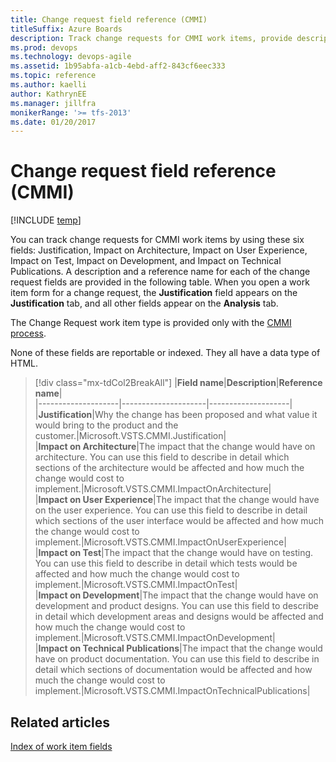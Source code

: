 ```yaml
---
title: Change request field reference (CMMI)
titleSuffix: Azure Boards
description: Track change requests for CMMI work items, provide description and reference name  
ms.prod: devops
ms.technology: devops-agile
ms.assetid: 1b95abfa-a1cb-4ebd-aff2-843cf6eec333
ms.topic: reference
ms.author: kaelliauthor: KathrynEE
ms.manager: jillfra
monikerRange: '>= tfs-2013'
ms.date: 01/20/2017
---
```


# Change request  field reference (CMMI)

[!INCLUDE [temp](../../../_shared/version-vsts-tfs-all-versions.md)]

You can track change requests for CMMI work items by using these six fields: Justification, Impact on Architecture, Impact on User Experience, Impact on Test, Impact on Development, and Impact on Technical Publications. A description and a reference name for each of the change request fields are provided in the following table. When you open a work item form for a change request, the **Justification** field appears on the **Justification** tab, and all other fields appear on the **Analysis** tab.  
  
 The Change Request work item type is provided only with the [CMMI process](../cmmi-process.md).  
  
 None of these fields are reportable or indexed. They all have a data type of HTML.  
  
> [!div class="mx-tdCol2BreakAll"]
> |**Field name**|**Description**|**Reference name**|  
> |--------------------|---------------------|--------------------|  
> |**Justification**|Why the change has been proposed and what value it would bring to the product and the customer.|Microsoft.VSTS.CMMI.Justification|  
> |**Impact on Architecture**|The impact that the change would have on architecture. You can use this field to describe in detail which sections of the architecture would be affected and how much the change would cost to implement.|Microsoft.VSTS.CMMI.ImpactOnArchitecture|  
> |**Impact on User Experience**|The impact that the change would have on the user experience. You can use this field to describe in detail which sections of the user interface would be affected and how much the change would cost to implement.|Microsoft.VSTS.CMMI.ImpactOnUserExperience|  
> |**Impact on Test**|The impact that the change would have on testing. You can use this field to describe in detail which tests would be affected and how much the change would cost to implement.|Microsoft.VSTS.CMMI.ImpactOnTest|  
> |**Impact on Development**|The impact that the change would have on development and product designs. You can use this field to describe in detail which development areas and designs would be affected and how much the change would cost to implement.|Microsoft.VSTS.CMMI.ImpactOnDevelopment|  
> |**Impact on Technical Publications**|The impact that the change would have on product documentation. You can use this field to describe in detail which sections of documentation would be affected and how much the change would cost to implement.|Microsoft.VSTS.CMMI.ImpactOnTechnicalPublications|  
  
## Related articles 
 [Index of work item fields](../work-item-field.md)